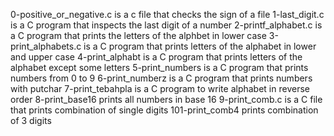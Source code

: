 0-positive_or_negative.c is a c file that checks the sign of a file
1-last_digit.c is a C program that inspects the last digit of a number
2-printf_alphabet.c is a C program that prints the letters of the alphbet in lower case
3-print_alphabets.c is a C program that prints letters of the alphabet in lower and upper case
4-print_alphabt is a C program that prints letters of the alphabet except some letters
5-print_numbers is a C program that prints numbers from 0 to 9
6-print_numberz is a C program that prints numbers with putchar
7-print_tebahpla is a C program to write alphabet in reverse order
8-print_base16 prints all numbers in base 16
9-print_comb.c is a C file that prints combination of single digits
101-print_comb4 prints combination of 3 digits
